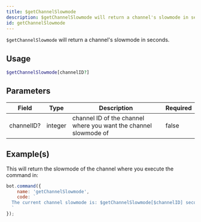 ```yaml
---
title: $getChannelSlowmode
description: $getChannelSlowmode will return a channel's slowmode in seconds.
id: getChannelSlowmode
---
```


`$getChannelSlowmode` will return a channel's slowmode in seconds.

## Usage

```php
$getChannelSlowmode[channelID?]
```

## Parameters

| Field      | Type    | Description                                                      | Required |
|------------|---------|------------------------------------------------------------------|----------|
| channelID? | integer | channel ID of the channel where you want the channel slowmode of | false    |

## Example(s)

This will return the slowmode of the channel where you execute the command in:

```javascript
bot.command({
    name: 'getChannelSlowmode',
    code: `
  The current channel slowmode is: $getChannelSlowmode[$channelID] seconds!
  `
});
```